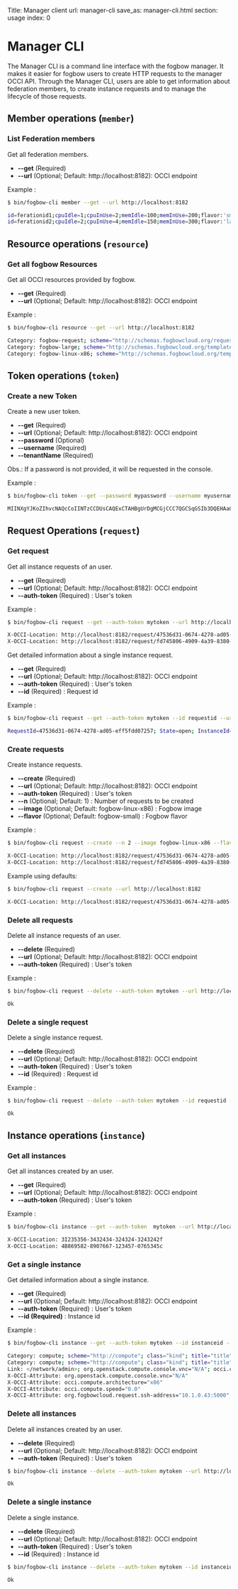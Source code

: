 Title: Manager client
url: manager-cli
save_as: manager-cli.html
section: usage
index: 0

Manager CLI
==========

The Manager CLI is a command line interface with the fogbow manager. It makes it easier for fogbow users to create HTTP requests to the manager OCCI API. Through the Manager CLI, users are able to get information about federation members, to create instance requests and to manage the lifecycle of those requests.

## Member operations (```member```)

### List Federation members 

Get all federation members.

* **--get** (Required)
* **--url** (Optional; Default: http://localhost:8182): OCCI endpoint

Example :
```bash
$ bin/fogbow-cli member --get --url http://localhost:8182

id=ferationid1;cpuIdle=1;cpuInUse=2;memIdle=100;memInUse=200;flavor:'small, capacity="1"';
id=ferationid2;cpuIdle=2;cpuInUse=4;memIdle=150;memInUse=300;flavor:'large, capacity="2"';
```


## Resource operations (```resource```)

### Get all fogbow Resources 

Get all OCCI resources provided by fogbow. 

* **--get** (Required)
* **--url** (Optional; Default: http://localhost:8182): OCCI endpoint

Example :
```bash
$ bin/fogbow-cli resource --get --url http://localhost:8182

Category: fogbow-request; scheme="http://schemas.fogbowcloud.org/request#"; class="kind"; title="Request new Instances"; location="http://localhost:8182/request"; attributes="org.fogbowcloud.request.instance-count org.fogbowcloud.request.type org.fogbowcloud.request.valid-until org.fogbowcloud.request.valid-from"
Category: fogbow-large; scheme="http://schemas.fogbowcloud.org/template/resource#"; class="mixin"; title="Large Flavor"; location="http://localhost:8182/large"
Category: fogbow-linux-x86; scheme="http://schemas.fogbowcloud.org/template/os#"; class="mixin"; title="Linux-x86 Image"; location="http://localhost:8182/fogbow-linux-x86"
```


## Token operations (```token```)

### Create a new Token

Create a new user token.

* **--get** (Required)
* **--url** (Optional; Default: http://localhost:8182): OCCI endpoint
* **--password** (Optional) 
* **--username** (Required)
* **--tenantName** (Required) 

Obs.: If a password is not provided, it will be requested in the console.

Example :
```bash
$ bin/fogbow-cli token --get --password mypassword --username myusername --tenantName mytenantname --url http://localhost:8182

MIINXgYJKoZIhvcNAQcCoIINTzCCDUsCAQExCTAHBgUrDgMCGjCCC7QGCSqGSIb3DQEHAaCCC6UEgguheyJhY2Nlc3MiOiB7InRva2VuIjogeyJpc3N1ZWRfYXQiOiAiMjAxNC0wNS0
```


## Request Operations (```request```)

### Get request 

Get all instance requests of an user.

* **--get** (Required)
* **--url** (Optional; Default: http://localhost:8182): OCCI endpoint
* **--auth-token** (Required) : User's token

Example :
```bash
$ bin/fogbow-cli request --get --auth-token mytoken --url http://localhost:8182

X-OCCI-Location: http://localhost:8182/request/47536d31-0674-4278-ad05-eff5fdd07257
X-OCCI-Location: http://localhost:8182/request/fd745806-4909-4a39-8380-13183b1f197c
```

Get detailed information about a single instance request.

* **--get** (Required)
* **--url** (Optional; Default: http://localhost:8182): OCCI endpoint
* **--auth-token** (Required) : User's token
* **--id** (Required) : Request id

Example :
```bash
$ bin/fogbow-cli request --get --auth-token mytoken --id requestid --url http://localhost:8182

RequestId=47536d31-0674-4278-ad05-eff5fdd07257; State=open; InstanceId=232135435-5435345-435345435-43545
```


### Create requests 

Create instance requests.

* **--create** (Required)
* **--url** (Optional; Default: http://localhost:8182): OCCI endpoint
* **--auth-token** (Required) : User's token
* **--n** (Optional; Default: 1) : Number of requests to be created
* **--image** (Optional; Default: fogbow-linux-x86) : Fogbow image
* **--flavor** (Optional; Default: fogbow-small) : Fogbow flavor

Example :
```bash
$ bin/fogbow-cli request --create --n 2 --image fogbow-linux-x86 --flavor large --url http://localhost:8182

X-OCCI-Location: http://localhost:8182/request/47536d31-0674-4278-ad05-eff5fdd07257
X-OCCI-Location: http://localhost:8182/request/fd745806-4909-4a39-8380-13183b1f197c
```

Example using defaults:
```bash
$ bin/fogbow-cli request --create --url http://localhost:8182

X-OCCI-Location: http://localhost:8182/request/47536d31-0674-4278-ad05-eff5fdd07257
```


### Delete all requests

Delete all instance requests of an user.

* **--delete** (Required)
* **--url** (Optional; Default: http://localhost:8182): OCCI endpoint
* **--auth-token** (Required) : User's token

Example :
```bash
$ bin/fogbow-cli request --delete --auth-token mytoken --url http://localhost:8182

Ok
```


### Delete a single request

Delete a single instance request.

* **--delete** (Required)
* **--url** (Optional; Default: http://localhost:8182): OCCI endpoint
* **--auth-token** (Required) : User's token
* **--id** (Required) : Request id

Example :
```bash
$ bin/fogbow-cli request --delete --auth-token mytoken --id requestid --url http://localhost:8182

Ok
```


## Instance operations (```instance```)

### Get all instances

Get all instances created by an user.

* **--get**  (Required)
* **--url** (Optional; Default: http://localhost:8182): OCCI endpoint
* **--auth-token** (Required) : User's token

Example :
```bash
$ bin/fogbow-cli instance --get --auth-token  mytoken --url http://localhost:8182

X-OCCI-Location: 3I235356-3432434-324324-3243242f
X-OCCI-Location: 4B869582-8907667-123457-0765345c
```


### Get a single instance

Get detailed information about a single instance.

* **--get**  (Required)
* **--url** (Optional; Default: http://localhost:8182): OCCI endpoint
* **--auth-token** (Required) : User's token
* **--id (Required)** : Instance id

Example : 
```bash
$ bin/fogbow-cli instance --get --auth-token mytoken --id instanceid --url http://localhost:10000

Category: compute; scheme="http://compute"; class="kind"; title="title"; rel="rel"; location="location"
Category: compute; scheme="http://compute"; class="kind"; title="title"; rel="rel"; location="location"
Link: </network/admin>; org.openstack.compute.console.vnc="N/A"; occi.compute.architecture="x86"; occi.compute.speed="0.0"
X-OCCI-Attribute: org.openstack.compute.console.vnc="N/A"
X-OCCI-Attribute: occi.compute.architecture="x86"
X-OCCI-Attribute: occi.compute.speed="0.0"
X-OCCI-Attribute: org.fogbowcloud.request.ssh-address="10.1.0.43:5000"
```


### Delete all instances

Delete all instances created by an user.

* **--delete**  (Required)
* **--url** (Optional; Default: http://localhost:8182): OCCI endpoint
* **--auth-token** (Required) : User's token

```bash
$ bin/fogbow-cli instance --delete --auth-token mytoken --url http://localhost:8182

Ok
```


### Delete a single instance

Delete a single instance.

* **--delete**  (Required)
* **--url** (Optional; Default: http://localhost:8182): OCCI endpoint
* **--auth-token** (Required) : User's token
* **--id** (Required) : Instance id

```bash
$ bin/fogbow-cli instance --delete --auth-token mytoken --id instanceid --url http://localhost:8182

Ok
```
